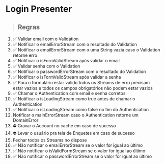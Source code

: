# Login Presenter

> ## Regras
1. ✅ Validar email com o Validation
2. ✅ Notificar o emailErrorStream com o resultado do Validation
2. ✅ Notificar o emailErrorStream com o uma String vazia  caso o Validation retorne erro
3. ✅ Notificar o isFormValidStream após validar o email
4. ✅ Validar senha com o Validation
5. ✅ Notificar o passwordErrorStream com o resultado do Validation
6. ✅ Notificar o isFormValidStream após validar a senha
7. ✅ Para o formulário estar válido todos os Streams de erro precisam estar vazios e todos os campos obrigatórios não podem estar vazios
8. ✅ Chamar o Authentication com email e senha corretos
9. ✅ Notificar o isLoadingStream como true antes de chamar o Authentication
10. ✅ Notificar o isLoadingStream como false no fim do Authentication
11. Notificar o mainErrorStream caso o Authentication retorne um DomainError
12. ⛔️ Gravar o Account no cache em caso de sucesso
13. ⛔️ Levar o usuário pra tela de Enquetes em caso de sucesso
14. Fechar todos os Streams no dispose
15. ✅ Não notificar o emailErrorStream se o valor for igual ao último
15. ✅ Não notificar o isValidFormStream se o valor for igual ao último
15. ✅ Não notificar o passwordErrorStream se o valor for igual ao último